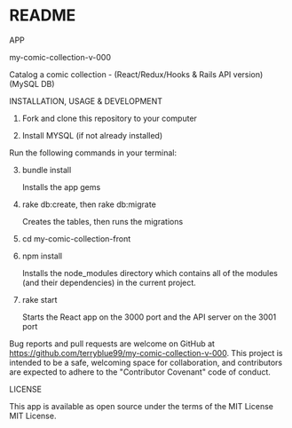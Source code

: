 # README

APP

my-comic-collection-v-000

Catalog a comic collection - (React/Redux/Hooks & Rails API version) (MySQL DB)

INSTALLATION, USAGE & DEVELOPMENT

1. Fork and clone this repository to your computer 

2. Install MYSQL (if not already installed)

Run the following commands in your terminal:

3. bundle install

    Installs the app gems

4. rake db:create, then rake db:migrate

    Creates the tables, then runs the migrations

5. cd my-comic-collection-front

6. npm install

    Installs the node_modules directory which contains all of the modules (and their dependencies) in the current project.

7. rake start

    Starts the React app on the 3000 port and the API server on the 3001 port

Bug reports and pull requests are welcome on GitHub at https://github.com/terryblue99/my-comic-collection-v-000. This project is intended to be a safe, welcoming space for collaboration, and contributors are expected to adhere to the "Contributor Covenant" code of conduct.

LICENSE

This app is available as open source under the terms of the MIT License MIT License.